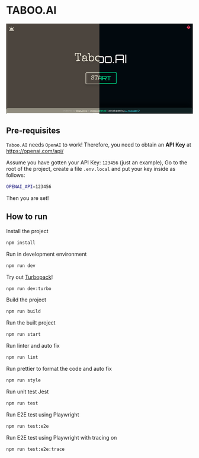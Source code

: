 # TABOO.AI

![taboo.ai](taboo.png)

## Pre-requisites

`Taboo.AI` needs `OpenAI` to work! Therefore, you need to obtain an **API Key** at https://openai.com/api/

Assume you have gotten your API Key: `123456` (just an example),
Go to the root of the project, create a file `.env.local` and put your key inside as follows:

```bash
OPENAI_API=123456
```

Then you are set!

## How to run

Install the project

```bash
npm install
```

Run in development environment

```bash
npm run dev
```

Try out [Turbopack](https://turbo.build/pack)!

```bash
npm run dev:turbo
```

Build the project

```bash
npm run build
```

Run the built project

```bash
npm run start
```

Run linter and auto fix

```bash
npm run lint
```

Run prettier to format the code and auto fix

```bash
npm run style
```

Run unit test Jest

```bash
npm run test
```

Run E2E test using Playwright

```bash
npm run test:e2e
```

Run E2E test using Playwright with tracing on

```bash
npm run test:e2e:trace
```
